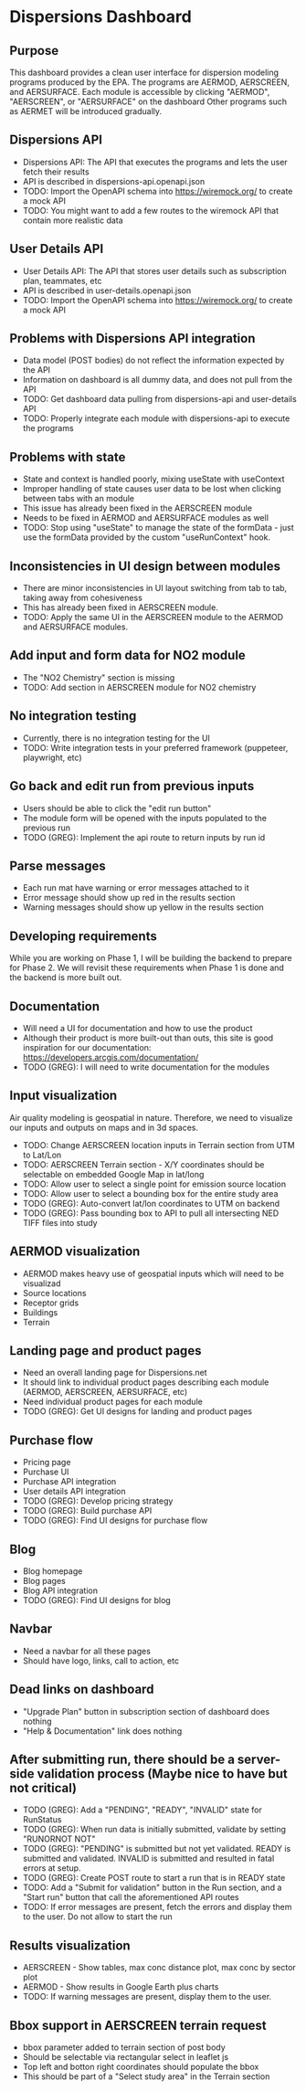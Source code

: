 # Dispersions Dashboard

## Purpose
This dashboard provides a clean user interface for dispersion modeling programs produced by the EPA.
The programs are AERMOD, AERSCREEN, and AERSURFACE.
Each module is accessible by clicking "AERMOD", "AERSCREEN", or "AERSURFACE" on the dashboard
Other programs such as AERMET will be introduced gradually.

## Dispersions API
- Dispersions API: The API that executes the programs and lets the user fetch their results
- API is described in dispersions-api.openapi.json
- TODO: Import the OpenAPI schema into https://wiremock.org/ to create a mock API
- TODO: You might want to add a few routes to the wiremock API that contain more realistic data

## User Details API
- User Details API: The API that stores user details such as subscription plan, teammates, etc
- API is described in user-details.openapi.json
- TODO: Import the OpenAPI schema into https://wiremock.org/ to create a mock API

## Problems with Dispersions API integration
- Data model (POST bodies) do not reflect the information expected by the API
- Information on dashboard is all dummy data, and does not pull from the API
- TODO: Get dashboard data pulling from dispersions-api and user-details API
- TODO: Properly integrate each module with dispersions-api to execute the programs

## Problems with state
- State and context is handled poorly, mixing useState with useContext
- Improper handling of state causes user data to be lost when clicking between tabs with an module
- This issue has already been fixed in the AERSCREEN module
- Needs to be fixed in AERMOD and AERSURFACE modules as well
- TODO: Stop using "useState" to manage the state of the formData - just use the formData provided by the custom "useRunContext" hook.

## Inconsistencies in UI design between modules
- There are minor inconsistencies in UI layout switching from tab to tab, taking away from cohesiveness
- This has already been fixed in AERSCREEN module.
- TODO: Apply the same UI in the AERSCREEN module to the AERMOD and AERSURFACE modules.

## Add input and form data for NO2 module
- The "NO2 Chemistry" section is missing
- TODO: Add section in AERSCREEN module for NO2 chemistry

## No integration testing
- Currently, there is no integration testing for the UI
- TODO: Write integration tests in your preferred framework (puppeteer, playwright, etc)

## Go back and edit run from previous inputs
- Users should be able to click the "edit run button"
- The module form will be opened with the inputs populated to the previous run
- TODO (GREG): Implement the api route to return inputs by run id

## Parse messages
- Each run mat have warning or error messages attached to it
- Error message should show up red in the results section
- Warning messages should show up yellow in the results section

## Developing requirements
While you are working on Phase 1, I will be building the backend to prepare for Phase 2.
We will revisit these requirements when Phase 1 is done and the backend is more built out.

## Documentation
- Will need a UI for documentation and how to use the product
- Although their product is more built-out than outs, this site is good inspiration for our documentation: https://developers.arcgis.com/documentation/
- TODO (GREG): I will need to write documentation for the modules

## Input visualization
Air quality modeling is geospatial in nature. 
Therefore, we need to visualize our inputs and outputs on maps and in 3d spaces.
- TODO: Change AERSCREEN location inputs in Terrain section from UTM to Lat/Lon
- TODO: AERSCREEN Terrain section - X/Y coordinates should be selectable on embedded Google Map in lat/long
- TODO: Allow user to select a single point for emission source location
- TODO: Allow user to select a bounding box for the entire study area
- TODO (GREG): Auto-convert lat/lon coordinates to UTM on backend
- TODO (GREG): Pass bounding box to API to pull all intersecting NED TIFF files into study

## AERMOD visualization
- AERMOD makes heavy use of geospatial inputs which will need to be visualizad
- Source locations
- Receptor grids
- Buildings
- Terrain

## Landing page and product pages
- Need an overall landing page for Dispersions.net
- It should link to individual product pages describing each module (AERMOD, AERSCREEN, AERSURFACE, etc)
- Need individual product pages for each module
- TODO (GREG): Get UI designs for landing and product pages

## Purchase flow
- Pricing page
- Purchase UI
- Purchase API integration
- User details API integration
- TODO (GREG): Develop pricing strategy
- TODO (GREG): Build purchase API
- TODO (GREG): Find UI designs for purchase flow

## Blog
- Blog homepage
- Blog pages
- Blog API integration
- TODO (GREG): Find UI designs for blog

## Navbar
- Need a navbar for all these pages
- Should have logo, links, call to action, etc

## Dead links on dashboard
- "Upgrade Plan" button in subscription section of dashboard does nothing
- "Help & Documentation" link does nothing

## After submitting run, there should be a server-side validation process (Maybe nice to have but not critical)
- TODO (GREG): Add a "PENDING", "READY", "INVALID" state for RunStatus
- TODO (GREG): When run data is initially submitted, validate by setting "RUNORNOT NOT"
- TODO (GREG): "PENDING" is submitted but not yet validated. READY is submitted and validated. INVALID is submitted and resulted in fatal errors at setup.
- TODO (GREG): Create POST route to start a run that is in READY state
- TODO: Add a "Submit for validation" button in the Run section, and a "Start run" button that call the aforementioned API routes
- TODO: If error messages are present, fetch the errors and display them to the user. Do not allow to start the run

## Results visualization
- AERSCREEN - Show tables, max conc distance plot, max conc by sector plot
- AERMOD - Show results in Google Earth plus charts
- TODO: If warning messages are present, display them to the user.

## Bbox support in AERSCREEN terrain request
- bbox parameter added to terrain section of post body
- Should be selectable via rectangular select in leaflet js
- Top left and botton right coordinates should populate the bbox
- This should be part of a "Select study area" in the Terrain section
